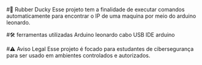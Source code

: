 #🔐 Rubber Ducky
 Esse projeto tem a finalidade de executar comandos automaticamente para encontrar o IP de uma maquina por meio do arduino leonardo.

#🛠️ ferramentas utilizadas
   Arduino leonardo 
   cabo USB
   IDE arduino

#⚠️ Aviso Legal 
 Esse projeto é focado para estudantes de cibersegurança para ser usado em ambientes controlados e autorizados.
